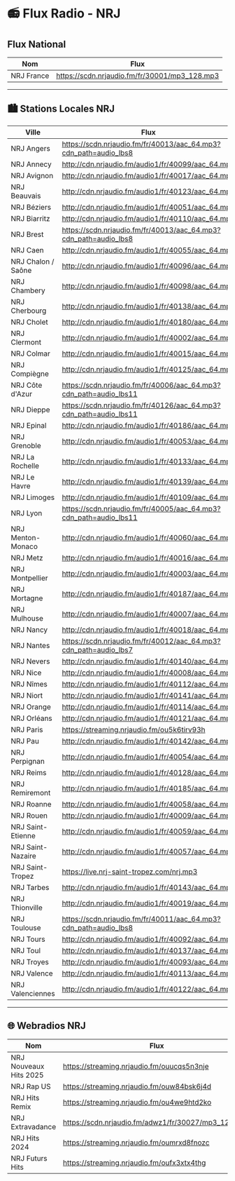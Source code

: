 # 📻 Flux Radio - NRJ



## Flux National

| Nom         | Flux                                       
|-------------|--------------------------------------------
| NRJ France  | https://scdn.nrjaudio.fm/fr/30001/mp3_128.mp3

---

## 🏙️ Stations Locales NRJ

| Ville              | Flux                                                                 
|--------------------|----------------------------------------------------------------------
| NRJ Angers         | https://scdn.nrjaudio.fm/fr/40013/aac_64.mp3?cdn_path=audio_lbs8
| NRJ Annecy         | http://cdn.nrjaudio.fm/audio1/fr/40099/aac_64.mp3
| NRJ Avignon        | http://cdn.nrjaudio.fm/audio1/fr/40017/aac_64.mp3
| NRJ Beauvais       | http://cdn.nrjaudio.fm/audio1/fr/40123/aac_64.mp3
| NRJ Béziers        | http://cdn.nrjaudio.fm/audio1/fr/40051/aac_64.mp3
| NRJ Biarritz       | http://cdn.nrjaudio.fm/audio1/fr/40110/aac_64.mp3
| NRJ Brest          | https://scdn.nrjaudio.fm/fr/40013/aac_64.mp3?cdn_path=audio_lbs8
| NRJ Caen           | http://cdn.nrjaudio.fm/audio1/fr/40055/aac_64.mp3
| NRJ Chalon / Saône | http://cdn.nrjaudio.fm/audio1/fr/40096/aac_64.mp3
| NRJ Chambery       | http://cdn.nrjaudio.fm/audio1/fr/40098/aac_64.mp3
| NRJ Cherbourg      | http://cdn.nrjaudio.fm/audio1/fr/40138/aac_64.mp3
| NRJ Cholet         | http://cdn.nrjaudio.fm/audio1/fr/40180/aac_64.mp3
| NRJ Clermont       | http://cdn.nrjaudio.fm/audio1/fr/40002/aac_64.mp3
| NRJ Colmar         | http://cdn.nrjaudio.fm/audio1/fr/40015/aac_64.mp3
| NRJ Compiègne      | http://cdn.nrjaudio.fm/audio1/fr/40125/aac_64.mp3
| NRJ Côte d'Azur    | https://scdn.nrjaudio.fm/fr/40006/aac_64.mp3?cdn_path=audio_lbs11
| NRJ Dieppe         | https://scdn.nrjaudio.fm/fr/40126/aac_64.mp3?cdn_path=audio_lbs11
| NRJ Epinal         | http://cdn.nrjaudio.fm/audio1/fr/40186/aac_64.mp3
| NRJ Grenoble       | http://cdn.nrjaudio.fm/audio1/fr/40053/aac_64.mp3
| NRJ La Rochelle    | http://cdn.nrjaudio.fm/audio1/fr/40133/aac_64.mp3
| NRJ Le Havre       | http://cdn.nrjaudio.fm/audio1/fr/40139/aac_64.mp3
| NRJ Limoges        | http://cdn.nrjaudio.fm/audio1/fr/40109/aac_64.mp3
| NRJ Lyon           | https://scdn.nrjaudio.fm/fr/40005/aac_64.mp3?cdn_path=audio_lbs11
| NRJ Menton-Monaco  | http://cdn.nrjaudio.fm/audio1/fr/40060/aac_64.mp3
| NRJ Metz           | http://cdn.nrjaudio.fm/audio1/fr/40016/aac_64.mp3
| NRJ Montpellier    | http://cdn.nrjaudio.fm/audio1/fr/40003/aac_64.mp3
| NRJ Mortagne       | http://cdn.nrjaudio.fm/audio1/fr/40187/aac_64.mp3
| NRJ Mulhouse       | http://cdn.nrjaudio.fm/audio1/fr/40007/aac_64.mp3
| NRJ Nancy          | http://cdn.nrjaudio.fm/audio1/fr/40018/aac_64.mp3
| NRJ Nantes         | https://scdn.nrjaudio.fm/fr/40012/aac_64.mp3?cdn_path=audio_lbs7
| NRJ Nevers         | http://cdn.nrjaudio.fm/audio1/fr/40140/aac_64.mp3
| NRJ Nice           | http://cdn.nrjaudio.fm/audio1/fr/40008/aac_64.mp3
| NRJ Nîmes          | http://cdn.nrjaudio.fm/audio1/fr/40112/aac_64.mp3
| NRJ Niort          | http://cdn.nrjaudio.fm/audio1/fr/40141/aac_64.mp3
| NRJ Orange         | http://cdn.nrjaudio.fm/audio1/fr/40114/aac_64.mp3
| NRJ Orléans        | http://cdn.nrjaudio.fm/audio1/fr/40121/aac_64.mp3
| NRJ Paris          | https://streaming.nrjaudio.fm/ou5k6tirv93h
| NRJ Pau            | http://cdn.nrjaudio.fm/audio1/fr/40142/aac_64.mp3
| NRJ Perpignan      | http://cdn.nrjaudio.fm/audio1/fr/40054/aac_64.mp3
| NRJ Reims          | http://cdn.nrjaudio.fm/audio1/fr/40128/aac_64.mp3
| NRJ Remiremont     | http://cdn.nrjaudio.fm/audio1/fr/40185/aac_64.mp3
| NRJ Roanne         | http://cdn.nrjaudio.fm/audio1/fr/40058/aac_64.mp3
| NRJ Rouen          | http://cdn.nrjaudio.fm/audio1/fr/40009/aac_64.mp3
| NRJ Saint-Etienne  | http://cdn.nrjaudio.fm/audio1/fr/40059/aac_64.mp3
| NRJ Saint-Nazaire  | http://cdn.nrjaudio.fm/audio1/fr/40057/aac_64.mp3
| NRJ Saint-Tropez   | https://live.nrj-saint-tropez.com/nrj.mp3
| NRJ Tarbes         | http://cdn.nrjaudio.fm/audio1/fr/40143/aac_64.mp3
| NRJ Thionville     | http://cdn.nrjaudio.fm/audio1/fr/40019/aac_64.mp3
| NRJ Toulouse       | https://scdn.nrjaudio.fm/fr/40011/aac_64.mp3?cdn_path=audio_lbs8
| NRJ Tours          | http://cdn.nrjaudio.fm/audio1/fr/40092/aac_64.mp3
| NRJ Toul           | http://cdn.nrjaudio.fm/audio1/fr/40137/aac_64.mp3
| NRJ Troyes         | http://cdn.nrjaudio.fm/audio1/fr/40093/aac_64.mp3
| NRJ Valence        | http://cdn.nrjaudio.fm/audio1/fr/40113/aac_64.mp3
| NRJ Valenciennes   | http://cdn.nrjaudio.fm/audio1/fr/40122/aac_64.mp3


---

## 🌐 Webradios NRJ 

| Nom                          | Flux                                                                 
|-----------------------------|----------------------------------------------------------------------
| NRJ Nouveaux Hits 2025      | https://streaming.nrjaudio.fm/ouucqs5n3nje
| NRJ Rap US                  | https://streaming.nrjaudio.fm/ouw84bsk6j4d
| NRJ Hits Remix              | https://streaming.nrjaudio.fm/ou4we9htd2ko
| NRJ Extravadance            | https://scdn.nrjaudio.fm/adwz1/fr/30027/mp3_128.mp3
| NRJ Hits 2024               | https://streaming.nrjaudio.fm/oumrxd8fnozc
| NRJ Futurs Hits             | https://streaming.nrjaudio.fm/oufx3xtx4thg
